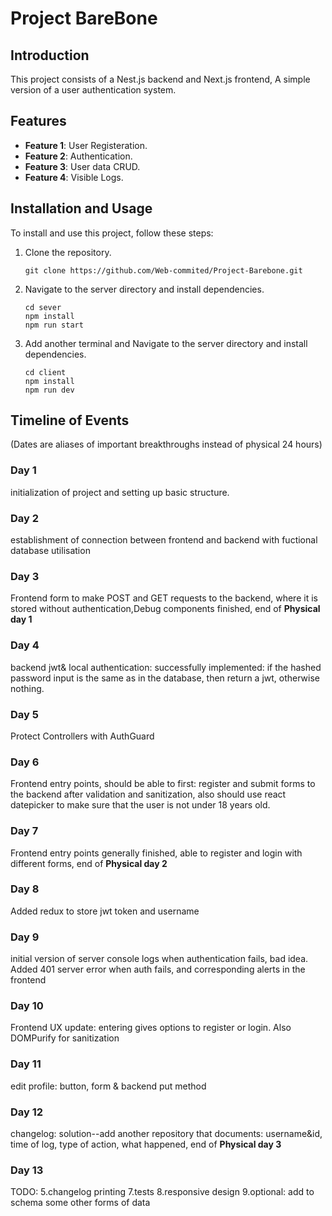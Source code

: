 # Project BareBone

## Introduction

This project consists of a Nest.js backend and Next.js frontend, A simple version of a user authentication system.

## Features

- **Feature 1**: User Registeration.
- **Feature 2**: Authentication.
- **Feature 3**: User data CRUD.
- **Feature 4**: Visible Logs.

## Installation and Usage

To install and use this project, follow these steps:

1. Clone the repository.
   ```
   git clone https://github.com/Web-commited/Project-Barebone.git
   ```
2. Navigate to the server directory and install dependencies.
   ```
   cd sever
   npm install
   npm run start
   ```
3. Add another terminal and Navigate to the server directory and install dependencies.
   ```
   cd client
   npm install
   npm run dev
   ```

## Timeline of Events

(Dates are aliases of important breakthroughs instead of physical 24 hours)

### Day 1

initialization of project and setting up basic structure.

### Day 2

establishment of connection between frontend and backend with fuctional database utilisation

### Day 3

Frontend form to make POST and GET requests to the backend, where it is stored without authentication,Debug components finished, end of **Physical day 1**

### Day 4

backend jwt& local authentication: successfully implemented: if the hashed password input is the same as in the database, then return a jwt, otherwise nothing.

### Day 5

Protect Controllers with AuthGuard

### Day 6

Frontend entry points, should be able to first: register and submit forms to the backend after validation and sanitization, also should use react datepicker to make sure that the user is not under 18 years old.

### Day 7

Frontend entry points generally finished, able to register and login with different forms, end of **Physical day 2**

### Day 8

Added redux to store jwt token and username

### Day 9

initial version of server console logs when authentication fails, bad idea. Added 401 server error when auth fails, and corresponding alerts in the frontend

### Day 10

Frontend UX update: entering gives options to register or login.
Also DOMPurify for sanitization

### Day 11

edit profile: button, form & backend put method

### Day 12

changelog: solution--add another repository that documents: username&id, time of log, type of action, what happened, end of **Physical day 3**

### Day 13

TODO:
5.changelog printing
7.tests
8.responsive design
9.optional: add to schema some other forms of data
